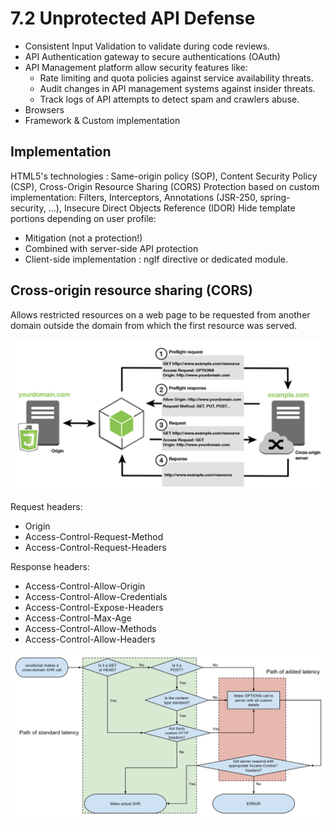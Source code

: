 # 7.2 Unprotected API Defense

- Consistent Input Validation to validate during code reviews.
- API Authentication gateway to secure authentications (OAuth)
- API Management platform allow security features like:
    - Rate limiting and quota policies against service availability threats.
    - Audit changes in API management systems against insider threats.
    - Track logs of API attempts to detect spam and crawlers abuse.
- Browsers 
- Framework & Custom implementation

## Implementation

HTML5's technologies : Same-origin policy (SOP), Content Security Policy (CSP), Cross-Origin Resource Sharing (CORS)
Protection based on custom implementation: Filters, Interceptors, Annotations (JSR-250, spring-security, …), Insecure Direct Objects Reference (IDOR)
Hide template portions depending on user profile: 
- Mitigation (not a protection!)
- Combined with server-side API protection
- Client-side implementation : ngIf directive or dedicated module.

## Cross-origin resource sharing (CORS)


Allows restricted resources on a web page to be requested from another domain outside the domain from which the first resource was served.

![api-cors](../../assets/api-cors.png)

Request headers:

- Origin
- Access-Control-Request-Method
- Access-Control-Request-Headers

Response headers:

- Access-Control-Allow-Origin
- Access-Control-Allow-Credentials
- Access-Control-Expose-Headers
- Access-Control-Max-Age
- Access-Control-Allow-Methods
- Access-Control-Allow-Headers

![api-decision-tree](../../assets/api-decision-tree.png)